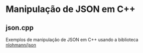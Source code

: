 # Manipulação de JSON em C++

## json.cpp
Exemplos de manipulação de JSON em C++ usando a biblioteca [nlohmann/json](https://github.com/nlohmann/json)